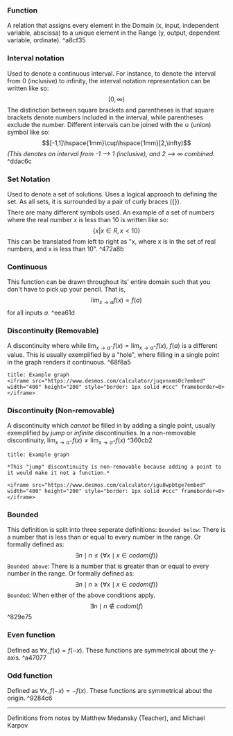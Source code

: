 ### Function
A relation that assigns every element in the Domain (x, input, independent variable, abscissa) 
to a unique element in the Range (y, output, dependent variable, ordinate).
^a8cf35

  ### Interval notation
  Used to denote a continuous interval. For instance, to denote the interval from 0 (inclusive) to infinity, the interval notation representation can be written like so:$$[0,\infty)$$ The distinction between square brackets and parentheses is that square brackets denote numbers included in the interval, while parentheses exclude the number. Different intervals can be joined with the $\cup$ (union) symbol like so: $$[-1,1]\hspace{1mm}\cup\hspace{1mm}[2,\infty)$$ *(This denotes an interval from -1 –> 1 (inclusive), and 2 –> $\infty$ combined.*
   ^ddac6c
   
   ### Set Notation
   Used to denote a set of solutions. Uses a logical approach to defining the set. As all sets, it is surrounded by a pair of curly braces ($\{\}$). $$$$ There are many different symbols used. An example of a set of numbers where the real number $x$ is less than 10 is written like so: $$\{x |x\in R, x<10\}$$This can be translated from left to right as "x, where x is in the set of real numbers, and x is less than 10". ^472a8b

### Continuous
This function can be drawn throughout its' entire domain such that you don't have to pick up your pencil. That is, $$\lim_{x \to a} f(x) = f(a)$$ for all inputs $a$. ^eea61d

### Discontinuity (Removable)
A discontinuity where while $\lim_{x \to a^-} f(x) =\lim_{x \to a^+} f(x)$, $f(a)$ is a different value. This is usually exemplified by a "hole", where filling in a single point in the graph renders it continuous. ^68f8a5
```ad-note
title: Example graph
<iframe src="https://www.desmos.com/calculator/juqvnxms0c?embed" width="400" height="200" style="border: 1px solid #ccc" frameborder=0></iframe>
```

### Discontinuity (Non-removable)
A discontinuity which *cannot* be filled in by adding a single point, usually exemplified by *jump* or *infinite* discontinuities. In a non-removable discontinuity, $\lim_{x \to a^-} f(x) \neq \lim_{x \to a^+} f(x)$ ^360cb2
```ad-note
title: Example graph

*This "jump" discontinuity is non-removable because adding a point to it would make it not a function.*

<iframe src="https://www.desmos.com/calculator/igu8wpbtge?embed" width="400" height="200" style="border: 1px solid #ccc" frameborder=0></iframe>
```

### Bounded

This definition is split into three seperate definitions:
`Bounded below`: There is a number that is less than or equal to every number in the range. Or formally defined as: 
$$\exists n \mid n \leq \{\forall x \mid x \in codom(f)\}$$
`Bounded above`: There is a number that is greater than or equal to every number in the range. Or formally defined as:
$$\exists n \mid n \geq \{\forall x \mid x \in codom(f)\}$$
`Bounded`: When either of the above conditions apply.
$$\exists n \mid n \not\in codom(f)$$ ^829e75

### Even function
Defined as $\forall x, f(x) = f(-x)$. These functions are symmetrical about the y-axis. ^a47077

### Odd function
Defined as $\forall x, f(-x) = -f(x)$. These functions are symmetrical about the origin. ^9284c6

   ---
   Definitions from notes by Matthew Medansky (Teacher), and Michael Karpov